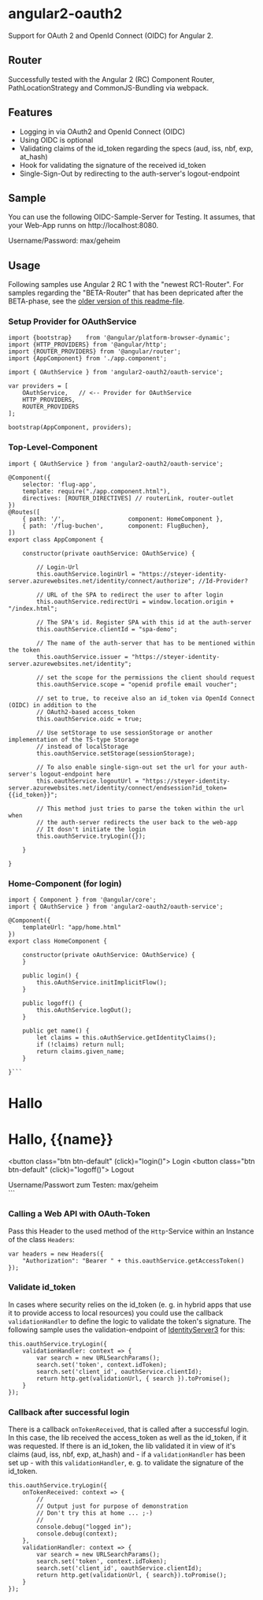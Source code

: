 # angular2-oauth2

Support for OAuth 2 and OpenId Connect (OIDC) for Angular 2.

## Router

Successfully tested with the Angular 2 (RC) Component Router, PathLocationStrategy and CommonJS-Bundling via webpack.

## Features

- Logging in via OAuth2 and OpenId Connect (OIDC)
- Using OIDC is optional
- Validating claims of the id_token regarding the specs (aud, iss, nbf, exp, at_hash)
- Hook for validating the signature of the received id_token
- Single-Sign-Out by redirecting to the auth-server's logout-endpoint

## Sample

You can use the following OIDC-Sample-Server for Testing. It assumes, that your Web-App runns on http://localhost:8080.

Username/Password: max/geheim

## Usage

Following samples use Angular 2 RC 1 with the "newest RC1-Router". For samples regarding the "BETA-Router" 
that has been depricated after the BETA-phase, see the [older version of this readme-file](beta-readme.md).

### Setup Provider for OAuthService

```
import {bootstrap}    from '@angular/platform-browser-dynamic';
import {HTTP_PROVIDERS} from '@angular/http';
import {ROUTER_PROVIDERS} from '@angular/router';
import {AppComponent} from './app.component';

import { OAuthService } from 'angular2-oauth2/oauth-service';

var providers = [  
    OAuthService,   // <-- Provider for OAuthService
    HTTP_PROVIDERS,
    ROUTER_PROVIDERS
];

bootstrap(AppComponent, providers);
``` 

### Top-Level-Component

```
import { OAuthService } from 'angular2-oauth2/oauth-service';

@Component({
    selector: 'flug-app',
    template: require("./app.component.html"),
    directives: [ROUTER_DIRECTIVES] // routerLink, router-outlet 
})
@Routes([
    { path: '/',                  component: HomeComponent },
    { path: '/flug-buchen',       component: FlugBuchen},
])
export class AppComponent { 
    
    constructor(private oauthService: OAuthService) {
        
        // Login-Url
        this.oauthService.loginUrl = "https://steyer-identity-server.azurewebsites.net/identity/connect/authorize"; //Id-Provider?
        
        // URL of the SPA to redirect the user to after login
        this.oauthService.redirectUri = window.location.origin + "/index.html";
        
        // The SPA's id. Register SPA with this id at the auth-server
        this.oauthService.clientId = "spa-demo";
        
        // The name of the auth-server that has to be mentioned within the token
        this.oauthService.issuer = "https://steyer-identity-server.azurewebsites.net/identity";

        // set the scope for the permissions the client should request
        this.oauthService.scope = "openid profile email voucher";
        
        // set to true, to receive also an id_token via OpenId Connect (OIDC) in addition to the
        // OAuth2-based access_token
        this.oauthService.oidc = true;
        
        // Use setStorage to use sessionStorage or another implementation of the TS-type Storage
        // instead of localStorage
        this.oauthService.setStorage(sessionStorage);
        
        // To also enable single-sign-out set the url for your auth-server's logout-endpoint here
        this.oauthService.logoutUrl = "https://steyer-identity-server.azurewebsites.net/identity/connect/endsession?id_token={{id_token}}";
        
        // This method just tries to parse the token within the url when
        // the auth-server redirects the user back to the web-app
        // It dosn't initiate the login
        this.oauthService.tryLogin({});
        
    }
    
}

```

### Home-Component (for login)

```
import { Component } from '@angular/core';
import { OAuthService } from 'angular2-oauth2/oauth-service';

@Component({
    templateUrl: "app/home.html" 
})
export class HomeComponent {
    
    constructor(private oAuthService: OAuthService) {
    }
    
    public login() {
        this.oAuthService.initImplicitFlow();
    }
    
    public logoff() {
        this.oAuthService.logOut();
    }
    
    public get name() {
        let claims = this.oAuthService.getIdentityClaims();
        if (!claims) return null;
        return claims.given_name; 
    }
    
}```

```
<h1 *ngIf="!name">
    Hallo
</h1>
<h1 *ngIf="name">
    Hallo, {{name}}
</h1>

<button class="btn btn-default" (click)="login()">
    Login
</button>
<button class="btn btn-default" (click)="logoff()">
    Logout
</button>

<div>
    Username/Passwort zum Testen: max/geheim
</div>
```

### Calling a Web API with OAuth-Token

Pass this Header to the used method of the ``Http``-Service within an Instance of the class ``Headers``:

```
var headers = new Headers({
    "Authorization": "Bearer " + this.oauthService.getAccessToken()
});
```

### Validate id_token

In cases where security relies on the id_token (e. g. in hybrid apps that use it to provide access to local resources)
you could use the callback ``validationHandler`` to define the logic to validate the token's signature. 
The following sample uses the validation-endpoint of [IdentityServer3](https://github.com/IdentityServer/IdentityServer3) for this:

```
this.oauthService.tryLogin({
    validationHandler: context => {
        var search = new URLSearchParams();
        search.set('token', context.idToken); 
        search.set('client_id', oauthService.clientId);
        return http.get(validationUrl, { search }).toPromise();
    }
});
```

### Callback after successful login

There is a callback ``onTokenReceived``, that is called after a successful login. In this case, the lib received the access_token as
well as the id_token, if it was requested. If there is an id_token, the lib validated it in view of it's claims 
(aud, iss, nbf, exp, at_hash) and - if a ``validationHandler`` has been set up - with this ``validationHandler``, e. g. to validate
the signature of the id_token.

```
this.oauthService.tryLogin({
    onTokenReceived: context => {
        //
        // Output just for purpose of demonstration
        // Don't try this at home ... ;-)
        // 
        console.debug("logged in");
        console.debug(context);
    },
    validationHandler: context => {
        var search = new URLSearchParams();
        search.set('token', context.idToken); 
        search.set('client_id', oauthService.clientId);
        return http.get(validationUrl, { search}).toPromise();
    }
});
```